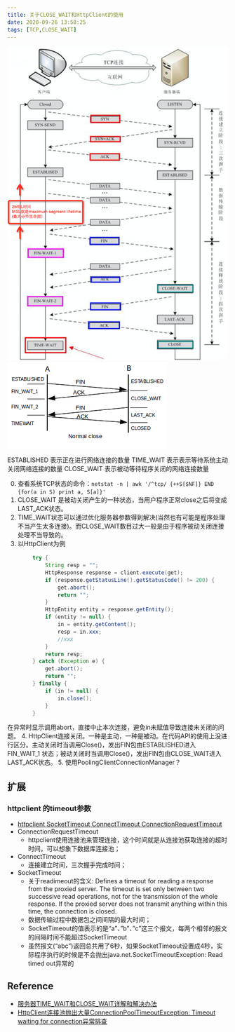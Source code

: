 ```yaml
---
title: 关于CLOSE_WAIT和HttpClient的使用
date: 2020-09-26 13:58:25
tags: [TCP,CLOSE_WAIT]
---
```


![](20200926-关于CLOSE-WAIT和HttpClient的使用/TCP三次握手四次挥手.png)
![](20200926-关于CLOSE-WAIT和HttpClient的使用/tcp_normal_close.png)

ESTABLISHED 表示正在进行网络连接的数量 
TIME_WAIT 表示表示等待系统主动关闭网络连接的数量 
CLOSE_WAIT 表示被动等待程序关闭的网络连接数量

0. 查看系统TCP状态的命令：`netstat -n | awk '/^tcp/ {++S[$NF]} END {for(a in S) print a, S[a]}'`
1. CLOSE_WAIT 是被动关闭产生的一种状态，当用户程序正常close之后将变成LAST_ACK状态。
2. TIME_WAIT状态可以通过优化服务器参数得到解决(当然也有可能是程序处理不当产生太多连接)。而CLOSE_WAIT数目过大一般是由于程序被动关闭连接处理不当导致的。
3. 以HttpClient为例
```java
        try {
            String resp = "";
            HttpResponse response = client.execute(get);
            if (response.getStatusLine().getStatusCode() != 200) {
                get.abort();
                return "";
            }
            HttpEntity entity = response.getEntity();
            if (entity != null) {
                in = entity.getContent();
                resp = in.xxx;
                //xxx
            }
            return resp;
        } catch (Exception e) {
            get.abort();
            return "";
        } finally {
            if (in != null) {
                in.close();
            }
        }
```
在异常时显示调用abort，直接中止本次连接，避免in未赋值导致连接未关闭的问题。
4. HttpClient连接关闭。一种是主动，一种是被动。在代码API的使用上没进行区分。主动关闭时当调用Close()，发出FIN包由ESTABLISHED进入FIN_WAIT_1 状态；被动关闭时当调用Close()，发出FIN包由CLOSE_WAIT进入LAST_ACK状态。
5. 使用PoolingClientConnectionManager？

## 扩展
### httpclient 的timeout参数
+ [httpclient SocketTimeout ConnectTimeout ConnectionRequestTimeout](https://blog.csdn.net/btlas/article/details/53710854)
+ ConnectionRequestTimeout
	- httpclient使用连接池来管理连接，这个时间就是从连接池获取连接的超时时间，可以想象下数据库连接池；
+ ConnectTimeout
	- 连接建立时间，三次握手完成时间；
+ SocketTimeout
	- 关于readimeout的含义: Defines a timeout for reading a response from the proxied server. The timeout is set only between two successive read operations, not for the transmission of the whole response. If the proxied server does not transmit anything within this time, the connection is closed.
	- 数据传输过程中数据包之间间隔的最大时间；
	- SocketTimeout的值表示的是“a”、”b”、”c”这三个报文，每两个相邻的报文的间隔时间不能超过SocketTimeout
	- 虽然报文(“abc”)返回总共用了6秒，如果SocketTimeout设置成4秒，实际程序执行的时候是不会抛出java.net.SocketTimeoutException: Read timed out异常的

## Reference
+ [服务器TIME_WAIT和CLOSE_WAIT详解和解决办法](https://www.cnblogs.com/sunxucool/p/3449068.html)
+ [HttpClient连接池抛出大量ConnectionPoolTimeoutException: Timeout waiting for connection异常排查](https://blog.csdn.net/shootyou/article/details/6615051)
